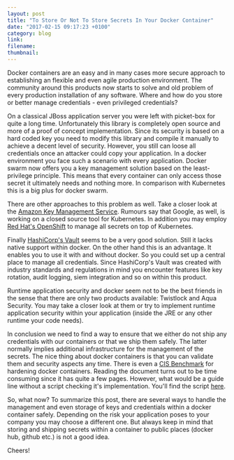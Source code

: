 ```yaml
---
layout: post
title: "To Store Or Not To Store Secrets In Your Docker Container"
date: "2017-02-15 09:17:23 +0100"
category: blog
link:
filename:
thumbnail:
---
```

Docker containers are an easy and in many cases more secure approach
to establishing an flexible and even agile production environment. The
community around this products now starts to solve and old problem
of every production installation of any software. Where and how do you
store or better manage credentials - even privileged credentials?


On a classical JBoss application server you were left with picket-box for
quite a long time. Unfortunately this library is completely open source
and more of a proof of concept implementation. Since its security is 
based on a hard coded key you need to modify this library and compile it
manually to achieve a decent level of security. However, you still can
loose all credentials once an attacker could copy your application.
In a docker environment you face such a scenario with every application.
Docker swarm now offers you a key management solution based on the 
least-privilege principle. This means that every container can only 
access those secret it ultimately needs and nothing more. In comparison with
Kubernetes this is a big plus for docker swarm.


There are other approaches to this problem as well. Take a closer look at
the [Amazon Key Management Service](http://searchaws.techtarget.com/definition/AWS-Key-Management-Service-AWS-KMS). Rumours say that Google, as well,
is working on a closed source tool for Kubernetes. In addition you may 
employ [Red Hat's OpenShift](https://docs.openshift.com/container-platform/3.3/dev_guide/secrets.html) to manage all secrets on top of Kubernetes.


Finally [HashiCorp's Vault](https://www.vaultproject.io/) seems to be a very good solution. Still it lacks
native support within docker. On the other hand this is an advantage. It
enables you to use it with and without docker. So you could set up a central
place to manage all credentials. Since HashiCorp's Vault was created with
industry standards and regulations in mind you encounter features like
key rotation, audit logging, siem integration and so on within this product.


Runtime application security and docker seem not to be the best friends
in the sense that there are only two products available: Twistlock and
Aqua Security. You may take a closer look at them or try to implement 
runtime application security within your application (inside the JRE or
any other runtime your code needs).


In conclusion we need to find a way to ensure that we either do not ship
any credentials with our containers or that we ship them safely. The latter
normally implies additional infrastructure for the management of the
secrets. The nice thing about docker containers is that you can validate
them and security aspects any time. There is even a [CIS Benchmark](
https://benchmarks.cisecurity.org/tools2/docker/CIS_Docker_1.12.0_Benchmark_v1.0.0.pdf) for hardening docker containers. Reading the document turns 
out to be time consuming since it has quite a few pages. However, what 
would be a guide line without a script checking it's implementation. 
You'll find the script [here](https://github.com/docker/docker-bench-security).


So, what now? To summarize this post, there are several ways to handle the
management and even storage of keys and credentials within a docker 
container safely. Depending on the risk your application poses to your 
company you may choose a different one. But always keep in mind that 
storing and shipping secrets within a container to public places 
(docker hub, github etc.) is not a good idea.


Cheers!
